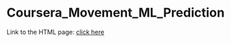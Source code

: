 # Coursera_Movement_ML_Prediction

Link to the HTML page: [click here](https://missfloral.github.io/Coursera_Movement_ML_Prediction/Report.html)
